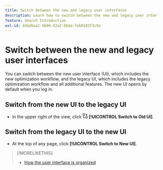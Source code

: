 ```yaml
---
title: Switch between the new and legacy user interfaces
description: Learn how to switch between the new and legacy user interfaces.
feature: Search Introduction
exl-id: 4dbdbaa1-6b06-42a2-86da-feb0183f3c9a
---
```

# Switch between the new and legacy user interfaces

You can switch between the new user interface (UI), which includes the <!-- default optimization workflow --> new optimization workflow, and the legacy UI, which includes the legacy optimization workflow and all additional features. The new UI opens by default when you log in.

## Switch from the new UI to the legacy UI

* In the upper right of the view, click ![Switch to Old UI](/help/search-social-commerce/assets/switch-to-old-ui.png "Switch to Old UI") **[!UICONTROL Switch to Old UI]**.

## Switch from the legacy UI to the new UI

* At the top of any page, click **[!UICONTROL Switch to New UI]**.

>[!MORELIKETHIS]
>
>* [How the user interface is organized](user-interface.md)
